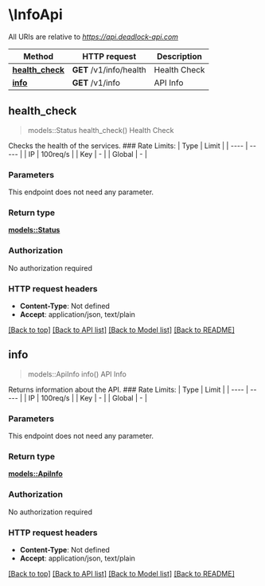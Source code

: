 # \InfoApi

All URIs are relative to *https://api.deadlock-api.com*

Method | HTTP request | Description
------------- | ------------- | -------------
[**health_check**](InfoApi.md#health_check) | **GET** /v1/info/health | Health Check
[**info**](InfoApi.md#info) | **GET** /v1/info | API Info



## health_check

> models::Status health_check()
Health Check

 Checks the health of the services.  ### Rate Limits: | Type | Limit | | ---- | ----- | | IP | 100req/s | | Key | - | | Global | - |     

### Parameters

This endpoint does not need any parameter.

### Return type

[**models::Status**](Status.md)

### Authorization

No authorization required

### HTTP request headers

- **Content-Type**: Not defined
- **Accept**: application/json, text/plain

[[Back to top]](#) [[Back to API list]](../README.md#documentation-for-api-endpoints) [[Back to Model list]](../README.md#documentation-for-models) [[Back to README]](../README.md)


## info

> models::ApiInfo info()
API Info

 Returns information about the API.  ### Rate Limits: | Type | Limit | | ---- | ----- | | IP | 100req/s | | Key | - | | Global | - |     

### Parameters

This endpoint does not need any parameter.

### Return type

[**models::ApiInfo**](APIInfo.md)

### Authorization

No authorization required

### HTTP request headers

- **Content-Type**: Not defined
- **Accept**: application/json, text/plain

[[Back to top]](#) [[Back to API list]](../README.md#documentation-for-api-endpoints) [[Back to Model list]](../README.md#documentation-for-models) [[Back to README]](../README.md)

